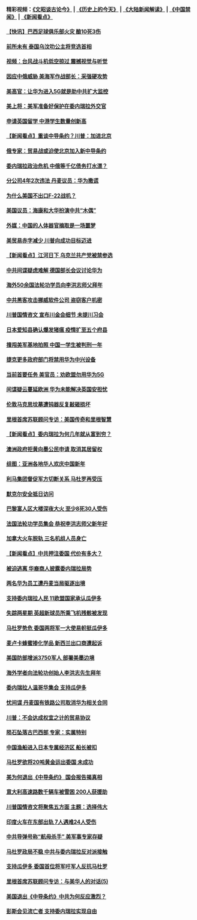#### 精彩视频：[《文昭谈古论今》](http://45.32.25.56/wenzhao) | [《历史上的今天》](http://45.32.25.56/today-in-history) | [《大陆新闻解读》](http://45.32.25.56/ntdtv-comedy) | [《中国禁闻》](http://45.32.25.56/ntdtv-news) | [《新闻看点》](http://45.32.25.56/news-insight) 

 #### [【快讯】巴西足球俱乐部火灾 酿10死3伤](../pages/nsc418/n11032432.md?t=02081531) 

#### [前所未有 泰国乌汶叻公主将竞选首相](../pages/nsc418/n11032312.md?t=02081531) 

#### [视频：台风战斗机低空掠过 震撼视觉与听觉](../pages/nsc418/n11032320.md?t=02081531) 

#### [因应中俄威胁 美海军作战部长：采强硬攻势](../pages/nsc418/n11032214.md?t=02081531) 

#### [美高官：让华为进入5G就是助中共扩大监控](../pages/nsc418/n11031398.md?t=02081531) 

#### [美上将：美军准备好保护在委内瑞拉外交官](../pages/nsc418/n11031207.md?t=02081531) 

#### [申请英国留学 中港学生数量创新高](../pages/nsc418/n11031065.md?t=02081531) 

#### [【新闻看点】重谈中导条约？川普：加进北京](../pages/nsc418/n11031006.md?t=02081531) 

#### [俄专家：贸易战或迫使北京加入新中导条约](../pages/nsc418/n11031121.md?t=02081531) 

#### [委内瑞拉政治危机 中俄等千亿债务打水漂？](../pages/nsc418/n11030947.md?t=02081531) 

#### [分公司4年2次违法 丹麦议员：华为撒谎](../pages/nsc418/n11030843.md?t=02081531) 

#### [为什么美国不出口F-22战机？](../pages/nsc418/n11030207.md?t=02081531) 

#### [美国议员：海康和大华扮演中共“木偶”](../pages/nsc418/n11029708.md?t=02081531) 

#### [外媒：中国的人体器官摘取是一场噩梦](../pages/nsc418/n11028665.md?t=02081531) 

#### [美贸易赤字减少 川普向成功目标迈进](../pages/nsc418/n11028907.md?t=02081531) 

#### [【新闻看点】江河日下 乌克兰共产党被禁参选](../pages/nsc418/n11028799.md?t=02081531) 

#### [中共间谍疑虑难解 德国部长会议讨论华为](../pages/nsc418/n11028800.md?t=02081531) 

#### [海外50余国法轮功学员向李洪志师父拜年](../pages/nsc418/n11010610.md?t=02081531) 

#### [中共黑客攻击挪威软件公司 盗窃客户机密](../pages/nsc418/n11028364.md?t=02081531) 

#### [川普国情咨文 宣布川金会细节 未提川习会](../pages/nsc418/n11027745.md?t=02081531) 

#### [日本爱知县确认爆发猪瘟 疫情扩至五个府县](../pages/nsc418/n11027747.md?t=02081531) 

#### [擅闯美军基地拍照 中国一学生被判刑一年](../pages/nsc418/n11026750.md?t=02081531) 

#### [捷克更多政府部门将禁用华为中兴设备](../pages/nsc418/n11026591.md?t=02081531) 

#### [当前首要任务 美官员：劝欧盟勿用华为5G](../pages/nsc418/n11026496.md?t=02081531) 

#### [间谍疑云蔓延欧洲 华为未能解决英国安担忧](../pages/nsc418/n11026440.md?t=02081531) 

#### [伦敦马克思坟墓遭钝器反复敲砸损坏](../pages/nsc418/n11026332.md?t=02081531) 

#### [里根首席苏联顾问专访：美国传奇和里根智慧](../pages/nsc418/n10994668.md?t=02081531) 

#### [【新闻看点】委内瑞拉为何几年就从富到穷？](../pages/nsc418/n11026084.md?t=02081531) 

#### [澳洲政府拒黄向墨公民申请 取消其居留权](../pages/nsc418/n11026280.md?t=02081531) 

#### [组图：亚洲各地华人欢庆中国新年](../pages/nsc418/n11026068.md?t=02081531) 

#### [利马集团督促军方切断关系 马杜罗再受压](../pages/nsc418/n11026011.md?t=02081531) 

#### [默克尔安全抵日访问](../pages/nsc418/n11025775.md?t=02081531) 

#### [巴黎富人区大楼深夜大火 至少8死30人受伤](../pages/nsc418/n11025606.md?t=02081531) 

#### [法国法轮功学员集会 恭祝李洪志师父新年好](../pages/nsc418/n11024635.md?t=02081531) 

#### [加拿大火车脱轨 三名机组人员身亡](../pages/nsc418/n11025490.md?t=02081531) 

#### [【新闻看点】中共押注委国 代价有多大？](../pages/nsc418/n11024040.md?t=02081531) 

#### [被迫逃离 华裔商人披露委内瑞拉局势](../pages/nsc418/n11024109.md?t=02081531) 

#### [两名华为员工遭丹麦当局驱逐出境](../pages/nsc418/n11024140.md?t=02081531) 

#### [支持委内瑞拉人民 11欧盟国家承认瓜伊多](../pages/nsc418/n11023955.md?t=02081531) 

#### [失踪两星期 英超新球员所乘飞机残骸被发现](../pages/nsc418/n11023876.md?t=02081531) 

#### [马杜罗势危 委国两将军一大使易帜挺瓜伊多](../pages/nsc418/n11023808.md?t=02081531) 

#### [麦卢卡蜂蜜掺化学品 新西兰出口商遭起诉](../pages/nsc418/n11023664.md?t=02081531) 

#### [美国防部增派3750军人 部署美墨边境](../pages/nsc418/n11023230.md?t=02081531) 

#### [海外学者向法轮功创始人李洪志先生拜年](../pages/nsc418/n11022780.md?t=02081531) 

#### [委内瑞拉人温哥华集会 支持瓜伊多](../pages/nsc418/n11023048.md?t=02081531) 

#### [忧间谍 丹麦国有铁路公司取消华为相关合同](../pages/nsc418/n11022491.md?t=02081531) 

#### [川普：不会达成权宜之计的贸易协议](../pages/nsc418/n11022486.md?t=02081531) 

#### [陨石坠落古巴西部 专家：实属特别](../pages/nsc418/n11022388.md?t=02081531) 

#### [中国渔船进入日本专属经济区 船长被扣](../pages/nsc418/n11022404.md?t=02081531) 

#### [马杜罗欲将20吨黄金运出委国 未成功](../pages/nsc418/n11022367.md?t=02081531) 

#### [美为何退出《中导条约》 国会报告揭真相](../pages/nsc418/n11022256.md?t=02081531) 

#### [意大利高速路数千辆车被雪困 200人获援助](../pages/nsc418/n11022003.md?t=02081531) 

#### [川普国情咨文将聚焦五方面 主题：选择伟大](../pages/nsc418/n11021501.md?t=02081531) 

#### [印度火车在东部出轨 7人遇难24人受伤](../pages/nsc418/n11021809.md?t=02081531) 

#### [中共导弹号称“航母杀手” 美军事专家存疑](../pages/nsc418/n11021488.md?t=02081531) 

#### [马杜罗政局不稳 中共与委内瑞拉反对派接触](../pages/nsc418/n11020719.md?t=02081531) 

#### [支持瓜伊多 委国首位将军吁军人反抗马杜罗](../pages/nsc418/n11020776.md?t=02081531) 

#### [里根首席苏联顾问专访：与美华人的对话(5)](../pages/nsc418/n10968703.md?t=02081531) 

#### [美国退出《中导条约》中共为何反应激烈？](../pages/nsc418/n11020569.md?t=02081531) 

#### [彭斯会见流亡者 支持委内瑞拉实现自由](../pages/nsc418/n11020031.md?t=02081531) 

